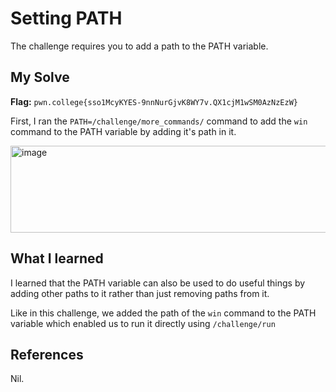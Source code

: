 # Setting PATH
The challenge requires you to add a path to the PATH variable.

## My Solve
**Flag:**  `pwn.college{sso1McyKYES-9nnNurGjvK8WY7v.QX1cjM1wSM0AzNzEzW}`

First, I ran the `PATH=/challenge/more_commands/` command to add the `win` command to the PATH variable by adding it's path in it.

<img width="636" height="139" alt="image" src="https://github.com/user-attachments/assets/3a4d4260-2a23-4c59-b4ca-2cc2864e5fb4" />


## What I learned
I learned that the PATH variable can also be used to do useful things by adding other paths to it rather than just removing paths from it.

Like in this challenge, we added the path of the `win` command to the PATH variable which enabled us to run it directly using `/challenge/run`

## References
Nil.
